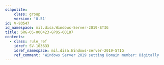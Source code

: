 ```yaml
---
scapolite:
    class: group
    version: '0.51'
id: V-93547
id_namespace: mil.disa.Windows-Server-2019-STIG
title: SRG-OS-000423-GPOS-00187
contents:
  - class: rule_ref
    idref: SV-103633
    idref_namespace: mil.disa.Windows-Server-2019-STIG
    ref_comment: 'Windows Server 2019 setting Domain member: Digitally encryp ...'
---
```



